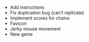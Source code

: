 - Add instructions
- Fix duplication bug (can't replicate)
- Implement scores for chains
- Favicon
- Jerky mouse movement
- New game
